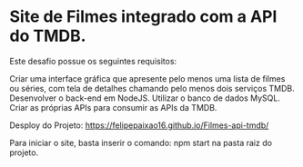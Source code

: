 <h1>Site de Filmes integrado com a API do TMDB.</h1>

Este desafio possue os seguintes requisitos:

Criar uma interface gráfica que apresente pelo menos uma lista de filmes ou séries, 
com tela de detalhes chamando pelo menos dois serviços TMDB.
Desenvolver o back-end em NodeJS.
Utilizar o banco de dados MySQL.
Criar as próprias APIs para consumir as APIs da TMDB.

Desploy do Projeto: https://felipepaixao16.github.io/Filmes-api-tmdb/

Para iniciar o site, basta inserir o comando: npm start na pasta raiz do projeto.



